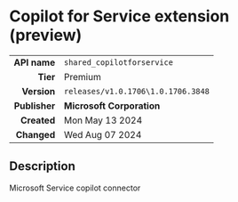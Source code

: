 # Copilot for Service extension (preview)
| | |
|-:|-|
|**API name**|`shared_copilotforservice`|
|**Tier**|Premium|
|**Version**|`releases/v1.0.1706\1.0.1706.3848`|
|**Publisher**|**Microsoft Corporation**|
|**Created**|Mon May 13 2024|
|**Changed**|Wed Aug 07 2024|

## Description
Microsoft Service copilot connector
